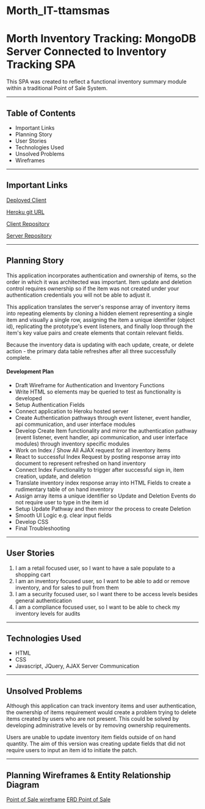 # Morth_IT-ttamsmas

Morth Inventory Tracking: MongoDB Server Connected to Inventory Tracking SPA
=======================

This SPA was created to reflect a functional inventory summary module within a traditional Point of Sale System.

---

## Table of Contents

 - Important Links
 - Planning Story
 - User Stories
 - Technologies Used
 - Unsolved Problems
 - Wireframes

---

## Important Links

[Deployed Client](https://ttamsmas.github.io/Morth_IT-ttamsmas/)

[Heroku git URL](https://git.heroku.com/morthinventorytracking.git)

[Client Repository](https://github.com/ttamsmas/Morth_IT-ttamsmas)

[Server Repository](https://github.com/ttamsmas/Morth_Inventory_Tracking)

---

## Planning Story

This application incorporates authentication and ownership of items, so the order in which it was architected was important. Item update and deletion control requires ownership so if the item was not created under your authentication credentials you will not be able to adjust it.

This application translates the server's response array of inventory items into repeating elements by cloning a hidden element representing a single item and visually a single row, assigning the item a unique identifier (object id), replicating the prototype's event listeners, and finally loop through the item's key value pairs and create elements that contain relevant fields.

Because the inventory data is updating with each update, create, or delete action - the primary data table refreshes after all three successfully complete.

#### Development Plan

 - Draft Wireframe for Authentication and Inventory Functions
 - Write HTML so elements may be queried to test as functionality is developed
 - Setup Authentication Fields
 - Connect application to Heroku hosted server
 - Create Authentication pathways through event listener, event handler, api communication, and user interface modules
 - Develop Create Item functionality and mirror the authentication pathway (event listener, event handler, api communication, and user interface modules) through inventory specific modules
 - Work on Index / Show All AJAX request for all inventory items
 - React to successful Index Request by posting response array into document to represent refreshed on hand inventory
 - Connect Index Functionality to trigger after successful sign in, item creation, update, and deletion
 - Translate inventory index response array into HTML Fields to create a rudimentary table of on hand inventory
 - Assign array items a unique identifier so Update and Deletion Events do not require user to type in the item id
 - Setup Update Pathway and then mirror the process to create Deletion
 - Smooth UI Logic e.g. clear input fields
 - Develop CSS
 - Final Troubleshooting

---

## User Stories

  1. I am a retail focused user, so I want to have a sale populate to a shopping cart
  2. I am an inventory focused user, so I want to be able to add or remove inventory, and for sales to pull from them
  3. I am a security focused user, so I want there to be access levels besides general authentication
  4. I am a compliance focused user, so I want to be able to check my inventory levels for audits

---

## Technologies Used

- HTML
- CSS
- Javascript, JQuery, AJAX Server Communication

---

## Unsolved Problems

Although this application can track inventory items and user authentication, the ownership of items requirement would create a problem trying to delete items created by users who are not present. This could be solved by developing administrative levels or by removing ownership requirements.

Users are unable to update inventory item fields outside of on hand quantity. The aim of this version was creating update fields that did not require users to input an item id to initiate the patch.

---

## Planning Wireframes & Entity Relationship Diagram

[Point of Sale wireframe](https://imgur.com/a/nMBNJa6)
[ERD Point of Sale](https://imgur.com/WfsjiAG)
